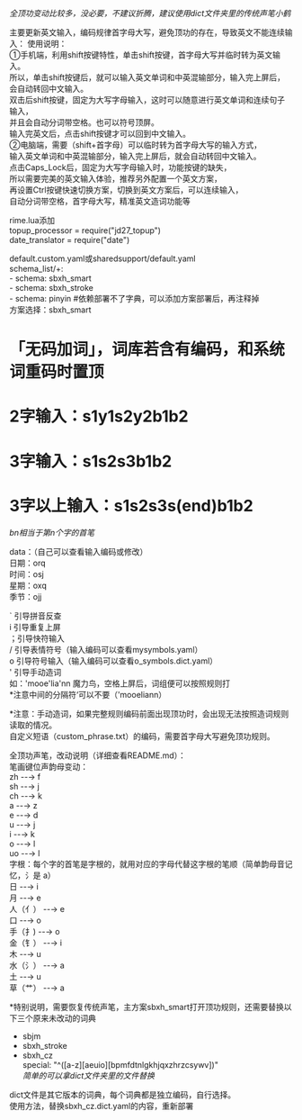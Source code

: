 *全顶功变动比较多，没必要，不建议折腾，建议使用dict文件夹里的传统声笔小鹤*   

主要更新英文输入，编码规律首字母大写，避免顶功的存在，导致英文不能连续输入： 
	使用说明：	  
  ①手机端，利用shift按键特性，单击shift按键，首字母大写并临时转为英文输入。	  
    所以，单击shift按键后，就可以输入英文单词和中英混输部分，输入完上屏后，	  
    会自动转回中文输入。	   
    双击后shift按键，固定为大写字母输入，这时可以随意进行英文单词和连续句子输入，	  
    并且会自动分词带空格。也可以符号顶屏。	 
    输入完英文后，点击shift按键才可以回到中文输入。	  
  ②电脑端，需要（shift+首字母）可以临时转为首字母大写的输入方式，	   
    输入英文单词和中英混输部分，输入完上屏后，就会自动转回中文输入。	    
    点击Caps_Lock后，固定为大写字母输入时，功能按键的缺失，	  
    所以需要完美的英文输入体验，推荐另外配置一个英文方案，	  
    再设置Ctrl按键快速切换方案，切换到英文方案后，可以连续输入，	  
    自动分词带空格，首字母大写，精准英文造词功能等 	 
    
rime.lua添加  
  topup_processor = require("jd27_topup")  
  date_translator = require("date")  
  
default.custom.yaml或sharedsupport/default.yaml  
  schema_list/+:  
    - schema: sbxh_smart  
    - schema: sbxh_stroke  
    - schema: pinyin   #依赖部署不了字典，可以添加方案部署后，再注释掉  
方案选择：sbxh_smart  

# 「无码加词」，词库若含有编码，和系统词重码时置顶  
# 2字输入：s1y1s2y2b1b2  
# 3字输入：s1s2s3b1b2  
# 3字以上输入：s1s2s3s(end)b1b2  
*bn相当于第n个字的首笔*  

data：（自己可以查看输入编码或修改）  
日期：orq  
时间：osj  
星期：oxq  
季节：ojj  

` 引导拼音反查  
i 引导重复上屏  
；引导快符输入  
/ 引导表情符号（输入编码可以查看mysymbols.yaml）  
o 引导符号输入（输入编码可以查看o_symbols.dict.yaml）  
' 引导手动造词  
如：'mooe'lia'nn	魔力鸟，空格上屏后，词组便可以按照规则打  
*注意中间的分隔符‘可以不要（'mooeliann）  

*注意：手动造词，如果完整规则编码前面出现顶功时，会出现无法按照造词规则读取的情况。  
      自定义短语（custom_phrase.txt）的编码，需要首字母大写避免顶功规则。 

全顶功声笔，改动说明（详细查看README.md）：  
笔画键位声韵母变动：  
	zh	  --→	  f  
	sh	  --→	  j  
	ch	  --→	  k  
	a	  --→	  z  
	e	  --→	  d  
	u	  --→	  j  
	i	  --→	  k  
	o	  --→	  l  
	uo	  --→	  l  
字根：每个字的首笔是字根的，就用对应的字母代替这字根的笔顺（简单韵母音记忆，氵是 a）  
	日		--→	  i  
	月		--→	  e  
	人（亻）	--→	  e  
	口		--→	  o  
	手（扌)	--→	  o  
	金（钅）	--→	  i  
	木		--→	  u  
	水（氵）	--→	  a  
	土		--→	  u  
	草（艹）	--→	  a  
	
*特别说明，需要恢复传统声笔，主方案sbxh_smart打开顶功规则，还需要替换以下三个原来未改动的词典  
  - sbjm  
  - sbxh_stroke  
  - sbxh_cz  
special: "^([a-z][aeuio][bpmfdtnlgkhjqxzhrzcsywv])"  
*简单的可以拿dict文件夹里的文件替换*  

dict文件是其它版本的词典，每个词典都是独立编码，自行选择。  
使用方法，替换sbxh_cz.dict.yaml的内容，重新部署  
